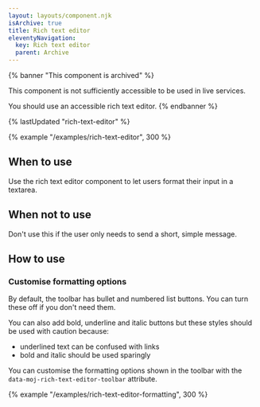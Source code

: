 ```yaml
---
layout: layouts/component.njk
isArchive: true
title: Rich text editor
eleventyNavigation:
  key: Rich text editor
  parent: Archive
---
```


{% banner "This component is archived" %}

This component is not sufficiently accessible to be used in live services.

You should use an accessible rich text editor.
{% endbanner %}

{% lastUpdated "rich-text-editor" %}

{% example "/examples/rich-text-editor", 300 %}

## When to use

Use the rich text editor component to let users format their input in a textarea.

## When not to use

Don't use this if the user only needs to send a short, simple message.

## How to use

### Customise formatting options

By default, the toolbar has bullet and numbered list buttons. You can turn these off if you don't need them.

You can also add bold, underline and italic buttons but these styles should be used with caution because:

- underlined text can be confused with links
- bold and italic should be used sparingly

You can customise the formatting options shown in the toolbar with the `data-moj-rich-text-editor-toolbar` attribute.

{% example "/examples/rich-text-editor-formatting", 300 %}
